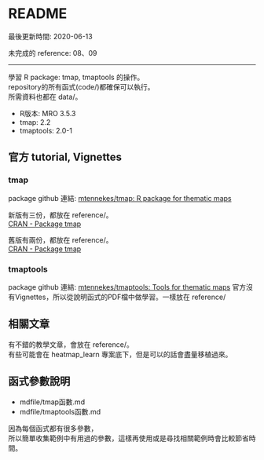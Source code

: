 # README

最後更新時間: 2020-06-13  

未完成的 reference: 08、09

---

學習 R package: tmap, tmaptools 的操作。  
repository的所有函式(code/)都確保可以執行。  
所需資料也都在 data/。

- R版本: MRO 3.5.3
- tmap: 2.2
- tmaptools: 2.0-1

## 官方 tutorial, Vignettes

### tmap

package github 連結: [mtennekes/tmap: R package for thematic maps](https://github.com/mtennekes/tmap)

新版有三份，都放在 reference/。  
[CRAN - Package tmap](https://cran.r-project.org/web/packages/tmap/)

舊版有兩份，都放在 reference/。  
[CRAN - Package tmap](https://cran.microsoft.com/snapshot/2017-12-11/web/packages/tmap/)

### tmaptools

package github 連結: [mtennekes/tmaptools: Tools for thematic maps](https://github.com/mtennekes/tmaptools)
官方沒有Vignettes，所以從說明函式的PDF檔中做學習。一樣放在 reference/

## 相關文章

有不錯的教學文章，會放在 reference/。  
有些可能會在 heatmap_learn 專案底下，但是可以的話會盡量移植過來。

## 函式參數說明

- mdfile/tmap函數.md
- mdfile/tmaptools函數.md

因為每個函式都有很多參數，  
所以簡單收集範例中有用過的參數，這樣再使用或是尋找相關範例時會比較節省時間。
